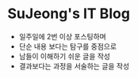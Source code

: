 # SuJeong's IT Blog 
- 일주일에 2번 이상 포스팅하며
- 단순 내용 보다는 탐구를 중점으로
- 남들이 이해하기 쉬운 글을 작성
- 결과보다는 과정을 서술하는 글을 작성